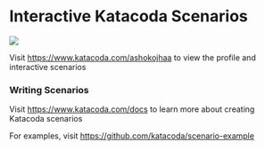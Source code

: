 # Interactive Katacoda Scenarios

[![](http://shields.katacoda.com/katacoda/ashokojhaa/count.svg)](https://www.katacoda.com/ashokojhaa "Get your profile on Katacoda.com")

Visit https://www.katacoda.com/ashokojhaa to view the profile and interactive scenarios

### Writing Scenarios
Visit https://www.katacoda.com/docs to learn more about creating Katacoda scenarios

For examples, visit https://github.com/katacoda/scenario-example
